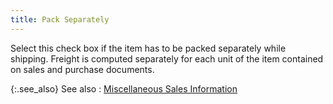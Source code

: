 ```yaml
---
title: Pack Separately
---
```



Select this check box if the item has to be packed separately while  shipping. Freight is computed separately for each unit of the item contained  on sales and purchase documents.


{:.see_also}
See also
: [Miscellaneous  Sales Information](JavaScript:RelatedTopics1.Click())<!--Metadata type="DesignerControl" startspan
<object CLASSID="clsid:ADB880A6-D8FF-11CF-9377-00AA003B7A11"
	ID=RelatedTopics1
	TYPE="application/x-oleobject">
</object>-->

<object classid="clsid:ADB880A6-D8FF-11CF-9377-00AA003B7A11" id="RelatedTopics1" type="application/x-oleobject"> 
 <param name="Command" value="Related Topics">
<param name="Window" value="second">
<param name="Item1" value="Miscellaneous Sales Information;{{site.mi_chm}}/item-profile-details/other-items-information/sales/miscellaneous_sales_information_item_profile_contents.html">
</object><!--Metadata type="DesignerControl" endspan-->
